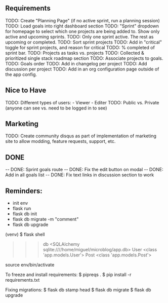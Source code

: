 ## Requirements
TODO: Create "Planning Page" (if no active sprint, run a planning session)
TODO: Load goals into right dashboard section
TODO: "Sprint" dropdown for homepage to select which one projects are being added to. Show only active and upcoming sprints.
TODO: Only one sprint active. The rest as upcoming or completed.
TODO: Sort sprint projects
TODO: Add in "critical" toggle for sprint projects, and reason for critical
TODO: % completed of sprint bar.
TODO: Projects as tasks vs. projects
TODO: Collected & prioritized single stack roadmap section
TODO: Associate projects to goals.
TODO: Goals order
TODO: Add in changelog per project
TODO: Add discussion per project
TODO: Add in an org configuration page outside of the app config.

## Nice to Have
TODO: Different types of users:
    - Viewer
    - Editer
TODO: Public vs. Private (anyone can see vs. need to be logged in to see)

## Marketing
TODO: Create community disqus as part of implementation of marketing site to allow modding, feature requests, support, etc. 

## DONE
-- DONE: Sprint goals route
-- DONE: Fix the edit button on modal
-- DONE: Add in all goals list
-- DONE: Fix text links in discussion section to work

## Reminders:
- init env
- flask run
- flask db init
- flask db migrate -m "comment"
- flask db upgrade

(venv) $ flask shell
>>> db
<SQLAlchemy sqlite:////home/miguel/microblog/app.db>
>>> User
<class 'app.models.User'>
>>> Post
<class 'app.models.Post'>


source env/bin/activate

To freeze and install requirements:
$ pipreqs . 
$ pip install -r requirements.txt


Fixing migrations:
$ flask db stamp head
$ flask db migrate
$ flask db upgrade